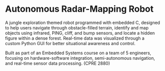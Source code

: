 # Autonomous Radar-Mapping Robot
A jungle exploration themed robot programmed with embedded C, designed to help users navigate through obstacle-filled terrain, identify and map objects using infrared, PING, cliff, and bump sensors, and locate a hidden figure within a dense forest. Real-time data was visualized through a custom Python GUI for better situational awareness and control.

Built as part of an Embedded Systems course on a team of 5 engineers, focusing on hardware-software integration, semi-autonomous navigation, and real-time sensor data processing. (CPRE 2880)
